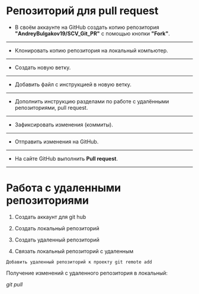 # Репозиторий для **pull request**
* В своём аккаунте на GitHub создать копию репозитория **"AndreyBulgakov19/SCV_Git_PR"** с помощью кнопки **"Fork"**.
---
* Клонировать копию репозитория на локальный компьютер.
---
* Создать новую ветку.
---
* Добавить файл с инструкцией в новую ветку.
---
* Дополнить инструкцию разделами по работе с удалёнными репозиториями, pull request.
---
* Зафиксировать изменения (коммиты).
---
* Отправить изменения на GitHub.
---
* На сайте GitHub выполнить **Pull request**.
---


# **Работа с удаленными репозиториями** #

1. Создать аккаунт для git hub
2. Создать локальный репозиторий

3. Создать удаленный репозиторий

4. Связать локальный репозиторий с удаленным
```
Добавить удаленный репозиторий к проекту git remote add
```
Получение изменений с удаленного репозитория в локальный:

*git pull*

